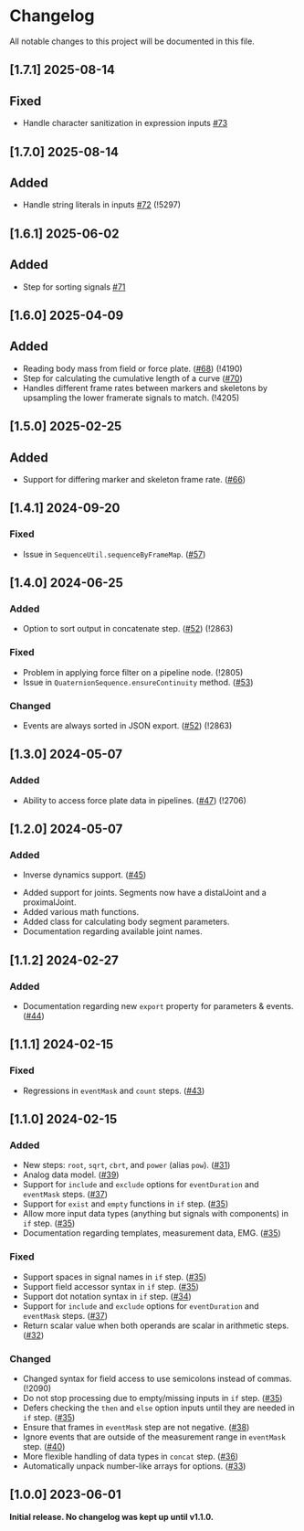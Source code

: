 # Changelog

All notable changes to this project will be documented in this file.

## [1.7.1] 2025-08-14

## Fixed

* Handle character sanitization in expression inputs [#73](https://github.com/qualisys/Calqulus-Steps/pull/73)

## [1.7.0] 2025-08-14

## Added

* Handle string literals in inputs [#72](https://github.com/qualisys/Calqulus-Steps/pull/72) (!5297)

## [1.6.1] 2025-06-02

## Added

* Step for sorting signals [#71](https://github.com/qualisys/Calqulus-Steps/pull/71)

## [1.6.0] 2025-04-09

## Added

* Reading body mass from field or force plate. ([#68](https://github.com/qualisys/Calqulus-Steps/pull/68)) (!4190)
* Step for calculating the cumulative length of a curve ([#70](https://github.com/qualisys/Calqulus-Steps/pull/70))
* Handles different frame rates between markers and skeletons by upsampling the lower framerate signals to match. (!4205)

## [1.5.0] 2025-02-25

## Added

* Support for differing marker and skeleton frame rate. ([#66](https://github.com/qualisys/Calqulus-Steps/pull/66))

## [1.4.1] 2024-09-20

### Fixed

* Issue in `SequenceUtil.sequenceByFrameMap`. ([#57](https://github.com/qualisys/Calqulus-Steps/pull/57))

## [1.4.0] 2024-06-25

### Added

* Option to sort output in concatenate step. ([#52](https://github.com/qualisys/Calqulus-Steps/pull/52)) (!2863)

### Fixed

* Problem in applying force filter on a pipeline node. (!2805)
* Issue in `QuaternionSequence.ensureContinuity` method. ([#53](https://github.com/qualisys/Calqulus-Steps/pull/53))

### Changed

* Events are always sorted in JSON export. ([#52](https://github.com/qualisys/Calqulus-Steps/pull/52)) (!2863)

## [1.3.0] 2024-05-07

### Added

* Ability to access force plate data in pipelines. ([#47](https://github.com/qualisys/Calqulus-Steps/pull/47)) (!2706)

## [1.2.0] 2024-05-07

### Added

* Inverse dynamics support. ([#45](https://github.com/qualisys/Calqulus-Steps/pull/45))
 - Added support for joints. Segments now have a distalJoint and a proximalJoint.
 - Added various math functions.
 - Added class for calculating body segment parameters.
 - Documentation regarding available joint names.

## [1.1.2] 2024-02-27

### Added

* Documentation regarding new `export` property for parameters & events. ([#44](https://github.com/qualisys/Calqulus-Steps/pull/44))


## [1.1.1] 2024-02-15

### Fixed

* Regressions in `eventMask` and `count` steps. ([#43](https://github.com/qualisys/Calqulus-Steps/pull/43))

## [1.1.0] 2024-02-15

### Added

* New steps: `root`, `sqrt`, `cbrt`, and `power` (alias `pow`). ([#31](https://github.com/qualisys/Calqulus-Steps/pull/31))
* Analog data model. ([#39](https://github.com/qualisys/Calqulus-Steps/pull/39))
* Support for `include` and `exclude` options for `eventDuration` and `eventMask` steps. ([#37](https://github.com/qualisys/Calqulus-Steps/pull/37))
* Support for `exist` and `empty` functions in `if` step. ([#35](https://github.com/qualisys/Calqulus-Steps/pull/35))
* Allow more input data types (anything but signals with components) in `if` step. ([#35](https://github.com/qualisys/Calqulus-Steps/pull/35))
* Documentation regarding templates, measurement data, EMG. ([#35](https://github.com/qualisys/Calqulus-Steps/pull/35))

### Fixed

* Support spaces in signal names in `if` step. ([#35](https://github.com/qualisys/Calqulus-Steps/pull/35))
* Support field accessor syntax in `if` step. ([#35](https://github.com/qualisys/Calqulus-Steps/pull/35))
* Support dot notation syntax in `if` step. ([#34](https://github.com/qualisys/Calqulus-Steps/pull/34))
* Support for `include` and `exclude` options for `eventDuration` and `eventMask` steps. ([#37](https://github.com/qualisys/Calqulus-Steps/pull/37))
* Return scalar value when both operands are scalar in arithmetic steps. ([#32](https://github.com/qualisys/Calqulus-Steps/pull/32))

### Changed

* Changed syntax for field access to use semicolons instead of commas. (!2090)
* Do not stop processing due to empty/missing inputs in `if` step. ([#35](https://github.com/qualisys/Calqulus-Steps/pull/35))
* Defers checking the `then` and `else` option inputs until they are needed in `if` step. ([#35](https://github.com/qualisys/Calqulus-Steps/pull/35))
* Ensure that frames in `eventMask` step are not negative. ([#38](https://github.com/qualisys/Calqulus-Steps/pull/38))
* Ignore events that are outside of the measurement range in `eventMask` step. ([#40](https://github.com/qualisys/Calqulus-Steps/pull/40))
* More flexible handling of data types in `concat` step. ([#36](https://github.com/qualisys/Calqulus-Steps/pull/36))
* Automatically unpack number-like arrays for options. ([#33](https://github.com/qualisys/Calqulus-Steps/pull/33))

## [1.0.0] 2023-06-01

**Initial release. No changelog was kept up until v1.1.0.**
